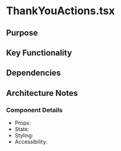 # ThankYouActions.tsx

## Purpose

## Key Functionality

## Dependencies

## Architecture Notes

### Component Details
- Props: 
- State: 
- Styling: 
- Accessibility: 
